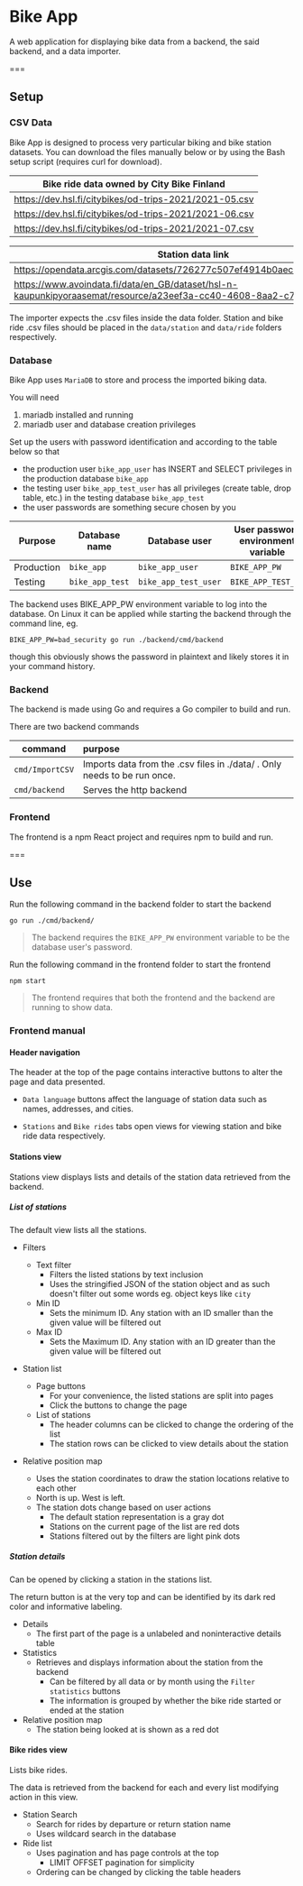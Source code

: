 # Bike App
 
A web application for displaying bike data from a backend, the said backend, and a data importer.

=== 

## Setup

### CSV Data

Bike App is designed to process very particular biking and bike station datasets. You can download the files manually below or by using the Bash setup script (requires curl for download).

| Bike ride data owned by City Bike Finland |
|----------------|
| https://dev.hsl.fi/citybikes/od-trips-2021/2021-05.csv |
| https://dev.hsl.fi/citybikes/od-trips-2021/2021-06.csv |
| https://dev.hsl.fi/citybikes/od-trips-2021/2021-07.csv |

| Station data link | Contains |
|--------------|-----|
| https://opendata.arcgis.com/datasets/726277c507ef4914b0aec3cbcfcbfafc_0.csv | Data file |
| https://www.avoindata.fi/data/en_GB/dataset/hsl-n-kaupunkipyoraasemat/resource/a23eef3a-cc40-4608-8aa2-c730d17e8902 | License |

The importer expects the .csv files inside the data folder.
Station and bike ride .csv files should be placed in the `data/station` and `data/ride` folders respectively.


### Database

Bike App uses `MariaDB` to store and process the imported biking data.

You will need

1. mariadb installed and running
2. mariadb user and database creation privileges

Set up the users with password identification and according to the table below so that

* the production user `bike_app_user` has INSERT and SELECT privileges in the production database `bike_app`
* the testing user `bike_app_test_user` has all privileges (create table, drop table, etc.) in the testing database `bike_app_test`
* the user passwords are something secure chosen by you

| Purpose | Database name | Database user | User password environment variable |
|---------|---------------|---------------|------------------------------------|
|Production| `bike_app`     | `bike_app_user` | `BIKE_APP_PW` |
|Testing | `bike_app_test` | `bike_app_test_user` | `BIKE_APP_TEST_PW` |


The backend uses BIKE_APP_PW environment variable to log into the database. On Linux it can be applied while starting the backend through the command line,
eg.

```BIKE_APP_PW=bad_security go run ./backend/cmd/backend```

though this obviously shows the password in plaintext and likely stores it in your command history.

### Backend

The backend is made using Go and requires a Go compiler to build and run.

There are two backend commands

| command | purpose |
|---------|:---------|
| `cmd/ImportCSV` | Imports data from the .csv files in ./data/ . Only needs to be run once. |
| `cmd/backend` | Serves the http backend |

### Frontend

The frontend is a npm React project and requires npm to build and run.


===

## Use

Run the following command in the backend folder to start the backend
  
```
go run ./cmd/backend/
```
> The backend requires the `BIKE_APP_PW` environment variable to be the database user's password.

Run the following command in the frontend folder to start the frontend

```
npm start
```

> The frontend requires that both the frontend and the backend are running to show data.

### Frontend manual

#### Header navigation

The header at the top of the page contains interactive buttons to alter the page and data presented.

* `Data language` buttons affect the language of station data such as names, addresses, and cities.

* `Stations` and `Bike rides` tabs open views for viewing station and bike ride data respectively.

#### Stations view

Stations view displays lists and details of the station data retrieved from the backend.


##### List of stations

The default view lists all the stations.

* Filters
  * Text filter
    * Filters the listed stations by text inclusion
    * Uses the stringified JSON of the station object and as such doesn't filter out some words eg. object keys like `city`
  * Min ID
    * Sets the minimum ID. Any station with an ID smaller than the given value will be filtered out
  * Max ID
    * Sets the Maximum ID. Any station with an ID greater than the given value will be filtered out
    
* Station list
  * Page buttons
    * For your convenience, the listed stations are split into pages
    * Click the buttons to change the page
  * List of stations
    * The header columns can be clicked to change the ordering of the list
    * The station rows can be clicked to view details about the station

* Relative position map
  * Uses the station coordinates to draw the station locations relative to each other
  * North is up. West is left.
  * The station dots change based on user actions
      * The default station representation is a gray dot
      * Stations on the current page of the list are red dots
      * Stations filtered out by the filters are light pink dots
      
      
##### Station details

Can be opened by clicking a station in the stations list.

The return button is at the very top and can be identified by its dark red color and informative labeling.

* Details
  * The first part of the page is a unlabeled and noninteractive details table
* Statistics
  * Retrieves and displays information about the station from the backend
    * Can be filtered by all data or by month using the `Filter statistics` buttons
    * The information is grouped by whether the bike ride started or ended at the station
* Relative position map
  * The station being looked at is shown as a red dot

#### Bike rides view

Lists bike rides.

The data is retrieved from the backend for each and every list modifying action in this view.

* Station Search
  * Search for rides by departure or return station name
  * Uses wildcard search in the database
* Ride list
  * Uses pagination and has page controls at the top
    * LIMIT OFFSET pagination for simplicity
  * Ordering can be changed by clicking the table headers
